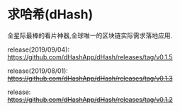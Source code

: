 # 求哈希(dHash)


全星际最棒的看片神器,全球唯一的区块链实际需求落地应用.

release(2019/09/04):  
https://github.com/dHashApp/dHash/releases/tag/v0.1.5

release(2019/08/01):  
~~https://github.com/dHashApp/dHash/releases/tag/v0.1.3~~

release:  
~~https://github.com/dHashApp/dHash/releases/tag/v0.1.2~~
